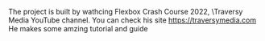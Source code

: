 The project is built by wathcing Flexbox Crash Course 2022,
\Traversy Media YouTube channel.
You can check his site https://traversymedia.com
He makes some amzing tutorial and guide
